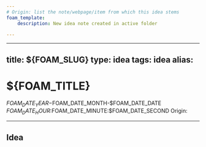 ```yaml
---
# Origin: list the note/webpage/item from which this idea stems
foam_template:
    description: New idea note created in active folder
    
---
```

---
title: ${FOAM_SLUG} 
type: idea
tags: idea
alias: 
---

# ${FOAM_TITLE}

$FOAM_DATE_YEAR-$FOAM_DATE_MONTH-$FOAM_DATE_DATE $FOAM_DATE_HOUR:$FOAM_DATE_MINUTE:$FOAM_DATE_SECOND
Origin:

---

## Idea